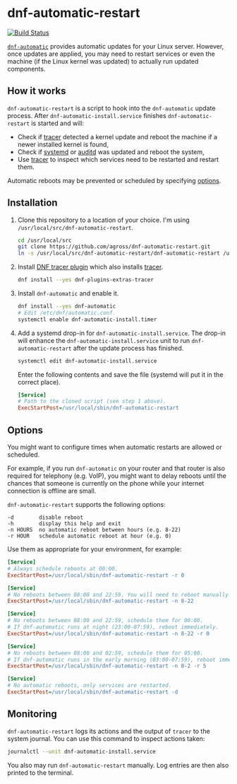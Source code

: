 # dnf-automatic-restart

[![Build Status](https://travis-ci.org/agross/dnf-automatic-restart.svg?branch=master)](https://travis-ci.org/agross/dnf-automatic-restart)

[`dnf-automatic`](http://dnf.readthedocs.io/en/latest/automatic.html) provides
automatic updates for your Linux server. However, once updates are applied, you
may need to restart services or even the machine (if the Linux kernel was
updated) to actually run updated components.

## How it works

`dnf-automatic-restart` is a script to hook into the `dnf-automatic` update
process. After `dnf-automatic-install.service` finishes `dnf-automatic-restart`
is started and will:

* Check if [tracer](http://tracer-package.com/) detected a kernel update and
  reboot the machine if a newer installed kernel is found,
* Check if [systemd](https://www.freedesktop.org/wiki/Software/systemd/) or
  [auditd](https://linux.die.net/man/8/auditd) was updated and reboot the system,
* Use [tracer](http://tracer-package.com/) to inspect which services need to be
  restarted and restart them.

Automatic reboots may be prevented or scheduled by specifying
[options](#options).

## Installation

1. Clone this repository to a location of your choice. I'm using
   `/usr/local/src/dnf-automatic-restart`.

   ```sh
   cd /usr/local/src
   git clone https://github.com/agross/dnf-automatic-restart.git
   ln -s /usr/local/src/dnf-automatic-restart/dnf-automatic-restart /usr/local/sbin/dnf-automatic-restart
   ```

1. Install
   [DNF tracer plugin](http://dnf-plugins-extras.readthedocs.io/en/latest/tracer.html)
   which also installs [tracer](http://tracer-package.com/).

   ```sh
   dnf install --yes dnf-plugins-extras-tracer
   ```

1. Install `dnf-automatic` and enable it.

   ```sh
   dnf install --yes dnf-automatic
   # Edit /etc/dnf/automatic.conf.
   systemctl enable dnf-automatic-install.timer
   ```

1. Add a systemd drop-in for `dnf-automatic-install.service`. The drop-in will
   enhance the `dnf-automatic-install.service` unit to run
   `dnf-automatic-restart` after the update process has finished.

   ```sh
   systemctl edit dnf-automatic-install.service
   ```

   Enter the following contents and save the file (systemd will put it in the
   correct place).

   ```ini
   [Service]
   # Path to the cloned script (see step 1 above).
   ExecStartPost=/usr/local/sbin/dnf-automatic-restart
   ```

## Options

You might want to configure times when automatic restarts are allowed or
scheduled.

For example, if you run `dnf-automatic` on your router and that router is also
required for telephony (e.g. VoIP), you might want to delay reboots until the
chances that someone is currently on the phone while your internet connection is
offline are small.

`dnf-automatic-restart` supports the following options:

```text
-d        disable reboot
-h        display this help and exit
-n HOURS  no automatic reboot between hours (e.g. 8-22)
-r HOUR   schedule automatic reboot at hour (e.g. 0)
```

Use them as appropriate for your environment, for example:

```ini
[Service]
# Always schedule reboots at 00:00.
ExecStartPost=/usr/local/sbin/dnf-automatic-restart -r 0
```

```ini
[Service]
# No reboots between 08:00 and 22:59. You will need to reboot manually.
ExecStartPost=/usr/local/sbin/dnf-automatic-restart -n 8-22
```

```ini
[Service]
# No reboots between 08:00 and 22:59, schedule them for 00:00.
# If dnf-automatic runs at night (23:00-07:59), reboot immediately.
ExecStartPost=/usr/local/sbin/dnf-automatic-restart -n 8-22 -r 0
```

```ini
[Service]
# No reboots between 08:00 and 02:59, schedule them for 05:00.
# If dnf-automatic runs in the early morning (03:00-07:59), reboot immediately.
ExecStartPost=/usr/local/sbin/dnf-automatic-restart -n 8-2 -r 5
```

```ini
[Service]
# No automatic reboots, only services are restarted.
ExecStartPost=/usr/local/sbin/dnf-automatic-restart -d
```

## Monitoring

`dnf-automatic-restart` logs its actions and the output of `tracer` to the
system journal. You can use this command to inspect actions taken:

```sh
journalctl --unit dnf-automatic-install.service
```

You also may run `dnf-automatic-restart` manually. Log entries are then also
printed to the terminal.
